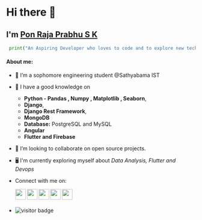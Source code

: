 # Hi there 👋
## I'm [Pon Raja Prabhu S K](https://bio.link/ponrajaprabhusk)
```py
 print("An Aspiring Developer who loves to code and to explore new technologies!!")
```

#### About me:

- 🔭 I’m a sophomore engineering student @Sathyabama IST
 
- 🌱 I have a good knowledge on 
    *  **Python - Pandas , Numpy , Matplotlib , Seaborn**, 
    *  **Django**, 
    *  **Django Rest Framework**, 
    *  **MongoDB**
    *  **Database:** PostgreSQL and MySQL
    *  **Angular**
    *  **Flutter and Firebase**
 
- 👯 I’m looking to collaborate on open source projects.
 
- 🖥️ I'm currently exploring myself about *Data Analysis, Flutter and Devops*


- Connect with me on:
        <p align="center">
           <a href="https://www.linkedin.com/in/ponrajaprabhusk/">
             <img align="left" width="28px" src="https://cdn-icons-png.flaticon.com/512/174/174857.png"  />
           </a>
           <a href="https://twitter.com/PONRAJAPRABHUSK">
             <img align="left" width="28px" src="https://logodownload.org/wp-content/uploads/2014/09/twitter-logo-6.png" />
           </a>
           <a href="mailto:ponrajaprabhusk@gmail.com">
             <img align="left" width="28px" src="https://cdn-icons-png.flaticon.com/512/281/281769.png" />
           </a>
           <a href="https://hashnode.com/@ponrajaprabhusk">
             <img align="left" width="28px" src="https://cdn.hashnode.com/res/hashnode/image/upload/v1611902473383/CDyAuTy75.png?auto=compress" />
           </a>
           <a href="https://www.instagram.com/shadow_surfer_sk/">
             <img align="left" width="28px" src="https://upload.wikimedia.org/wikipedia/commons/thumb/a/a5/Instagram_icon.png/1024px-Instagram_icon.png" />
           </a>
        </p> 
<br>
<br>

 - ![visitor badge](https://visitor-badge.glitch.me/badge?page_id=ponrajaprabhusk.visitor-badge&left_color=red&right_color=green) 

